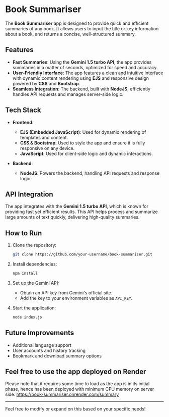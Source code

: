 # Book Summariser

The **Book Summariser** app is designed to provide quick and efficient summaries of any book. It allows users to input the title or key information about a book, and returns a concise, well-structured summary.

## Features
- **Fast Summaries**: Using the **Gemini 1.5 turbo API**, the app provides summaries in a matter of seconds, optimized for speed and accuracy.
- **User-Friendly Interface**: The app features a clean and intuitive interface with dynamic content rendering using **EJS** and responsive design powered by **CSS** and **Bootstrap**.
- **Seamless Integration**: The backend, built with **NodeJS**, efficiently handles API requests and manages server-side logic.

## Tech Stack
- **Frontend**:
  - **EJS (Embedded JavaScript)**: Used for dynamic rendering of templates and content.
  - **CSS & Bootstrap**: Used to style the app and ensure it is fully responsive on any device.
  - **JavaScript**: Used for client-side logic and dynamic interactions.
  
- **Backend**:
  - **NodeJS**: Powers the backend, handling API requests and response logic.

## API Integration
The app integrates with the **Gemini 1.5 turbo API**, which is known for providing fast yet efficient results. This API helps process and summarize large amounts of text quickly, delivering high-quality summaries.

## How to Run
1. Clone the repository:
   ```bash
   git clone https://github.com/your-username/book-summariser.git
   ```
2. Install dependencies:
   ```bash
   npm install
   ```
3. Set up the Gemini API:
   - Obtain an API key from Gemini's official site.
   - Add the key to your environment variables as `API_KEY`.

4. Start the application:
   ```bash
   node index.js
   ```


## Future Improvements
- Additional language support
- User accounts and history tracking
- Bookmark and download summary options


## Feel free to use the app deployed on Render
Please note that it requires some time to load as the app is in its initial phase, hence has been deployed with minimum CPU memory on server side.
https://book-summariser.onrender.com/summary


---

Feel free to modify or expand on this based on your specific needs!
